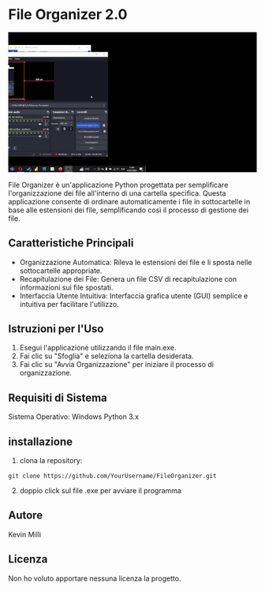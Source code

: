 # File Organizer 2.0

![Alt text](videoDimostrativo.gif)

File Organizer è un'applicazione Python progettata per semplificare l'organizzazione dei file all'interno di una cartella specifica. 
Questa applicazione consente di ordinare automaticamente i file in sottocartelle in base alle estensioni dei file, semplificando così il processo di gestione dei file.

## Caratteristiche Principali

- Organizzazione Automatica: Rileva le estensioni dei file e li sposta nelle sottocartelle appropriate.
- Recapitulazione dei File: Genera un file CSV di recapitulazione con informazioni sui file spostati.
- Interfaccia Utente Intuitiva: Interfaccia grafica utente (GUI) semplice e intuitiva per facilitare l'utilizzo.

## Istruzioni per l'Uso

1. Esegui l'applicazione utilizzando il file main.exe.
2. Fai clic su "Sfoglia" e seleziona la cartella desiderata.
3. Fai clic su "Avvia Organizzazione" per iniziare il processo di organizzazione.

## Requisiti di Sistema

Sistema Operativo: Windows
Python 3.x

## installazione

1. clona la repository:
```
git clone https://github.com/YourUsername/FileOrganizer.git
```
2. doppio click sul file .exe per avviare il programma

## Autore

Kevin Milli

## Licenza

Non ho voluto apportare nessuna licenza la progetto.


